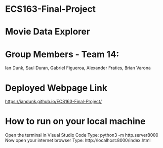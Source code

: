 # ECS163-Final-Project
# Movie Data Explorer

# Group Members - Team 14:
Ian Dunk,
Saul Duran,
Gabriel Figueroa,
Alexander Fraties,
Brian Varona

# Deployed Webpage Link
https://iandunk.github.io/ECS163-Final-Project/

# How to run on your local machine
Open the terminal in Visual Studio Code
Type: python3 -m http.server8000
Now open your internet browser
Type: http://localhost:8000/index.html